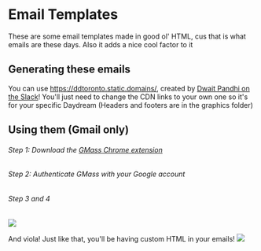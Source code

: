 # Email Templates
These are some email templates made in good ol' HTML, cus that is what emails are these days. Also it adds a nice cool factor to it

## Generating these emails
You can use https://ddtoronto.static.domains/, created by [Dwait Pandhi on the Slack](https://hackclub.slack.com/team/U0847KFMUSC)! You'll just need to change the CDN links to your own one so it's for your specific Daydream (Headers and footers are in the graphics folder)

## Using them (Gmail only)

###### Step 1: Download the [GMass Chrome extension](https://www.gmass.co/)

###### Step 2: Authenticate GMass with your Google account

###### Step 3 and 4
![](https://hc-cdn.hel1.your-objectstorage.com/s/v3/4794bf32d2006bda0531aa2b5ad6cf6dceaa2022_screenshot_2025-07-17_at_6.01.28___pm.png)

And viola! Just like that, you'll be having custom HTML in your emails!
![](https://hc-cdn.hel1.your-objectstorage.com/s/v3/e6c90425482236152c0a063305e09bea54fde740_screenshot_2025-07-17_at_6.04.21___pm.png)